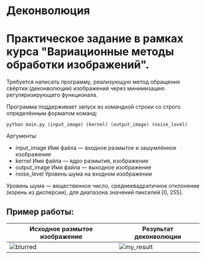 # Деконволюция
# Практическое задание в рамках курса "Вариационные методы обработки изображений".

Требуется написать программу, реализующую метод обращения свёртки (деконволюции) изображений через минимизацию регуляризирующего функционала.


Программа поддерживает запуск из командной строки со строго определённым форматом команд: 
```
python main.py (input_image) (kernel) (output_image) (noise_level)
```
Аргументы:
- input_image	 	Имя файла — входное размытое и зашумлённое изображение
- kernel	 	Имя файла — ядро размытия, изображение
- output_image	 	Имя файла — выходное изображение
- noise_level	 	Уровень шума на входном изображении

Уровень шума — вещественное число, среднеквадратичное отклонение (корень из дисперсии), для диапазона значений пикселей [0, 255]. 

## Пример работы:
| Исходное размытое изображение | Результат деконволюции |
|-------------------------------|------------------------|
| ![blurred](https://github.com/pleafou/var_methods/assets/146244585/d841ef4a-b38e-4b5c-bb59-60d95b752e2d) | ![my_result](https://github.com/pleafou/var_methods/assets/146244585/80632abc-dc0f-42c0-be03-2c7d608642d7)

